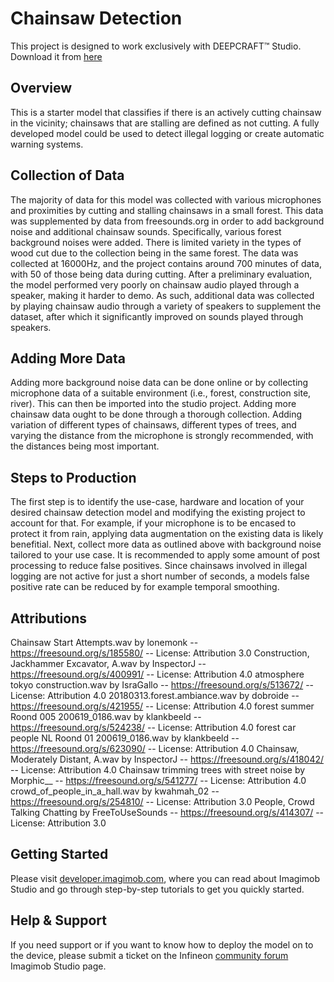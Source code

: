 ﻿# Chainsaw Detection

This project is designed to work exclusively with DEEPCRAFT™ Studio. Download it from [here](https://softwaretools.infineon.com/assets/com.ifx.tb.tool.deepcraftstudio)

## Overview
This is a starter model that classifies if there is an actively cutting chainsaw in the vicinity; chainsaws that are stalling are defined as not cutting. 
A fully developed model could be used to detect illegal logging or create automatic warning systems. 

## Collection of Data
The majority of data for this model was collected with various microphones and proximities by cutting and stalling chainsaws in a small forest. This data was supplemented by data from freesounds.org in order to add background noise and additional chainsaw sounds.
Specifically, various forest background noises were added.
There is limited variety in the types of wood cut due to the collection being in the same forest.
The data was collected at 16000Hz, and the project contains around 700 minutes of data, with 50 of those being data during cutting. 
After a preliminary evaluation, the model performed very poorly on chainsaw audio played through a speaker, making it harder to demo. As such, additional data was collected by playing chainsaw audio through a variety of speakers to supplement the dataset, after which it significantly improved on sounds played through speakers.

## Adding More Data
Adding more background noise data can be done online or by collecting microphone data of a suitable environment (i.e., forest, construction site, river). This can then be imported into the studio project.
Adding more chainsaw data ought to be done through a thorough collection. Adding variation of different types of chainsaws, different types of trees, and varying the distance from the microphone is strongly recommended, with the distances being most important. 

## Steps to Production
The first step is to identify the use-case, hardware and location of your desired chainsaw detection model and modifying the existing project to account for that. For example, if your microphone is to be encased to protect it from rain, applying data augmentation on the existing data is likely benefitial.
Next, collect more data as outlined above with background noise tailored to your use case.
It is recommended to apply some amount of post processing to reduce false positives. Since chainsaws involved in illegal logging are not active for just a short number of seconds, a models false positive rate can be reduced by for example temporal smoothing.

## Attributions
Chainsaw Start Attempts.wav by lonemonk -- https://freesound.org/s/185580/ -- License: Attribution 3.0
Construction, Jackhammer Excavator, A.wav by InspectorJ -- https://freesound.org/s/400991/ -- License: Attribution 4.0
atmosphere tokyo construction.wav by IsraGallo -- https://freesound.org/s/513672/ -- License: Attribution 4.0
20180313.forest.ambiance.wav by dobroide -- https://freesound.org/s/421955/ -- License: Attribution 4.0
forest summer Roond 005 200619_0186.wav by klankbeeld -- https://freesound.org/s/524238/ -- License: Attribution 4.0
forest car people NL Roond 01 200619_0186.wav by klankbeeld -- https://freesound.org/s/623090/ -- License: Attribution 4.0
Chainsaw, Moderately Distant, A.wav by InspectorJ -- https://freesound.org/s/418042/ -- License: Attribution 4.0
Chainsaw trimming trees with street noise by Morphic__ -- https://freesound.org/s/541277/ -- License: Attribution 4.0
crowd_of_people_in_a_hall.wav by kwahmah_02 -- https://freesound.org/s/254810/ -- License: Attribution 3.0
People, Crowd Talking Chatting by FreeToUseSounds -- https://freesound.org/s/414307/ -- License: Attribution 3.0
## Getting Started

Please visit [developer.imagimob.com](https://developer.imagimob.com), where you can read about Imagimob Studio and go through step-by-step tutorials to get you quickly started.

## Help & Support

If you need support or if you want to know how to deploy the model on to the device, please submit a ticket on the Infineon [community forum ](https://community.infineon.com/t5/Imagimob/bd-p/Imagimob/page/1) Imagimob Studio page.